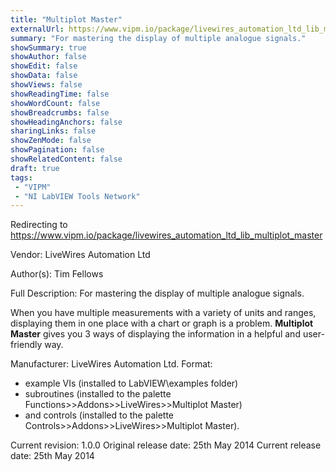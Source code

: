 ```yaml
---
title: "Multiplot Master"
externalUrl: https://www.vipm.io/package/livewires_automation_ltd_lib_multiplot_master
summary: "For mastering the display of multiple analogue signals."
showSummary: true
showAuthor: false
showEdit: false
showData: false
showViews: false
showReadingTime: false
showWordCount: false
showBreadcrumbs: false
showHeadingAnchors: false
sharingLinks: false
showZenMode: false
showPagination: false
showRelatedContent: false
draft: true
tags:
 - "VIPM"
 - "NI LabVIEW Tools Network"
---
```


Redirecting to https://www.vipm.io/package/livewires_automation_ltd_lib_multiplot_master

Vendor: LiveWires Automation Ltd

Author(s): Tim Fellows
 
Full Description:
For mastering the display of multiple analogue signals.

When you have multiple measurements with a variety of units and ranges, displaying them in one place with a chart or graph is a problem.  **Multiplot Master** gives you 3 ways of displaying the information in a helpful and user-friendly way.

Manufacturer: LiveWires Automation Ltd.
Format:
 -  example VIs (installed to LabVIEW\\examples folder)
 -  subroutines (installed to the palette Functions>>Addons>>LiveWires>>Multiplot Master)
 -  and controls (installed to the palette Controls>>Addons>>LiveWires>>Multiplot Master).

Current revision: 1.0.0
Original release date: 25th May 2014
Current release date: 25th May 2014